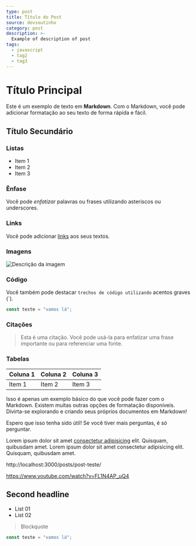 ```yaml
---
type: post
title: Título do Post
source: devsoutinho
category: post
description: >-
  Example of description of post
tags:
  - javascript
  - tag2
  - tag3
---
```


# Título Principal

Este é um exemplo de texto em **Markdown**. Com o Markdown, você pode adicionar formatação ao seu texto de forma rápida e fácil.

## Título Secundário

### Listas

- Item 1
- Item 2
- Item 3

### Ênfase

Você pode *enfatizar* palavras ou frases utilizando asteriscos ou underscores.

### Links

Você pode adicionar [links](https://www.exemplo.com) aos seus textos.

### Imagens

![Descrição da imagem](https://placehold.co/600x400)

### Código

Você também pode destacar `trechos de código utilizando` acentos graves (`).

```js
const teste = "vamos lá";
```

### Citações

> Esta é uma citação. Você pode usá-la para enfatizar uma frase importante ou para referenciar uma fonte.

### Tabelas

| Coluna 1 | Coluna 2 | Coluna 3 |
|----------|----------|----------|
| Item 1   | Item 2   | Item 3   |

Isso é apenas um exemplo básico do que você pode fazer com o Markdown. Existem muitas outras opções de formatação disponíveis. Divirta-se explorando e criando seus próprios documentos em Markdown!

Espero que isso tenha sido útil! Se você tiver mais perguntas, é só perguntar.



Lorem ipsum dolor sit amet [consectetur adipisicing](https://www.youtube.com/watch?v=FL1N4AP_uQ4) elit. Quisquam, quibusdam amet. 
Lorem ipsum dolor sit amet consectetur adipisicing elit. Quisquam, quibusdam amet.


http://localhost:3000/posts/post-teste/

https://www.youtube.com/watch?v=FL1N4AP_uQ4

## Second headline

- List 01
- List 02

> Blockquote

```javascript
const teste = "vamos lá";
```